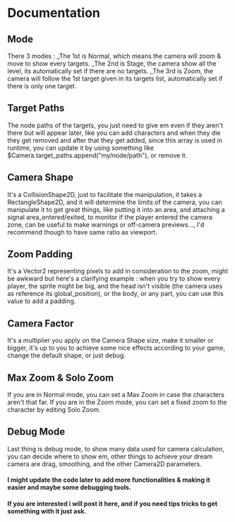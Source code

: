 # Documentation

## Mode
There 3 modes :
_The 1st is Normal, which means the camera will zoom & move to show every targets.
_The 2nd is Stage, the camera show all the level, its automatically set if there are no targets.
_The 3rd is Zoom, the camera will follow the 1st target given in its targets list, automatically set if there is only one target.

## Target Paths
The node paths of the targets, you just need to give em even if they aren't there but will appear later, like you can add characters and when they die they get removed
and after that they get added, since this array is used in runtime, you can update it by using something like $Camera.target_paths.append("my/node/path"), or remove it.

## Camera Shape
It's a CollisionShape2D, just to facilitate the manipulation, it takes a RectangleShape2D, and it will determine the limits of the camera, you can manipulate it to get great things, 
like putting it into an area, and attaching a signal area_entered/exited, to monitor if the player entered the camera zone, can be useful to make warnings or off-camera previews...,
I'd recommend though to have same ratio as viewport.

## Zoom Padding
It's a Vector2 representing pixels to add in consideration to the zoom, might be awkward but here's a clarifying example : when you try to show every player, the sprite might be big, 
and the head isn't visible (the camera uses as reference its global_position), or the body, or any part, you can use this value to add a padding.

## Camera Factor
It's a multiplier you apply on the Camera Shape size, make it smaller or bigger, it's up to you to achieve some nice effects according to your game, change the default shape,
or just debug.

## Max Zoom & Solo Zoom
If you are in Normal mode, you can set a Max Zoom in case the characters aren't that far.
If you are in the Zoom mode, you can set a fixed zoom to the character by editing Solo Zoom.

## Debug Mode
Last thing is debug mode, to show many data used for camera calculation, you can decide where to show em, other things to achieve your dream camera are drag, smoothing, 
and the other Camera2D parameters.

#### I might update the code later to add more functionalities & making it easier and maybe some debugging tools.
#### If you are interested i will post it here, and if you need tips tricks to get something with it just ask.
